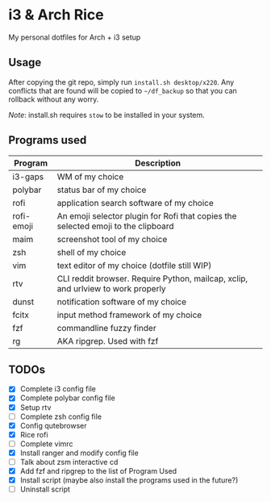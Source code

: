 # i3 & Arch Rice

My personal dotfiles for Arch + i3 setup

## Usage

After copying the git repo, simply run `install.sh desktop/x220`. Any 
conflicts that are found will be copied to `~/df_backup` so that you can 
rollback without any worry.

_Note_: install.sh requires `stow` to be installed in your system.

## Programs used

| **Program** | **Description**                                                                   |
| -------     | -----------                                                                       |
| i3-gaps     | WM of my choice                                                                   |
| polybar     | status bar of my choice                                                           |
| rofi        | application search software of my choice                                          |
| rofi-emoji  | An emoji selector plugin for Rofi that copies the selected emoji to the clipboard |
| maim        | screenshot tool of my choice                                                      |
| zsh         | shell of my choice                                                                |
| vim         | text editor of my choice (dotfile still WIP)                                      |
| rtv         | CLI reddit browser. Require Python, mailcap, xclip, and urlview to work properly  |
| dunst       | notification software of my choice                                                |
| fcitx       | input method framework of my choice                                               |
| fzf         | commandline fuzzy finder                                                          |
| rg          | AKA ripgrep. Used with fzf                                                        |

## TODOs

- [x] Complete i3 config file
- [x] Complete polybar config file 
- [x] Setup rtv
- [ ] Complete zsh config file 
- [x] Config qutebrowser
- [x] Rice rofi
- [ ] Complete vimrc
- [x] Install ranger and modify config file 
- [ ] Talk about zsm interactive cd
- [x] Add fzf and ripgrep to the list of Program Used
- [x] Install script (maybe also install the programs used in the future?)
- [ ] Uninstall script
